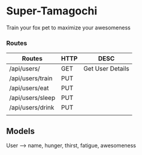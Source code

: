 # Super-Tamagochi
Train your fox pet to maximize your awesomeness

### Routes
| Routes           | HTTP | DESC             |
|------------------|------|------------------|
| /api/users/      | GET  | Get User Details |
| /api/users/train | PUT  |                  |
| /api/users/eat   | PUT  |                  |
| /api/users/sleep | PUT  |                  |
| /api/users/drink | PUT  |                  |
|                  |      |                  |

## Models
User --> name, hunger, thirst, fatigue, awesomeness
